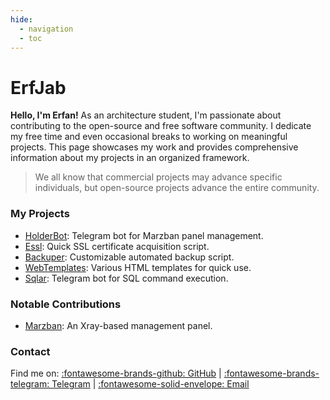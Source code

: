 ```yaml
---
hide:
  - navigation
  - toc
---
```


# **ErfJab**

**Hello, I'm Erfan!** As an architecture student, I'm passionate about contributing to the open-source and free software community. I dedicate my free time and even occasional breaks to working on meaningful projects. This page showcases my work and provides comprehensive information about my projects in an organized framework.

> We all know that commercial projects may advance specific individuals, but open-source projects advance the entire community.

### My Projects

- [HolderBot](https://github.com/erfjab/HolderBot): Telegram bot for Marzban panel management.
- [Essl](https://github.com/erfjab/Essl): Quick SSL certificate acquisition script.
- [Backuper](https://github.com/erfjab/Backuper): Customizable automated backup script.
- [WebTemplates](https://github.com/erfjab/WebTemplates): Various HTML templates for quick use.
- [Sqlar](https://github.com/erfjab/Sqlar): Telegram bot for SQL command execution.

### Notable Contributions

- [Marzban](https://github.com/Gozargah/Marzban): An Xray-based management panel.

### Contact

Find me on:
[:fontawesome-brands-github: GitHub](https://github.com/erfjab) | 
[:fontawesome-brands-telegram: Telegram](https://t.me/erfjabs) | 
[:fontawesome-solid-envelope: Email](mailto:erfjab@gmail.com)